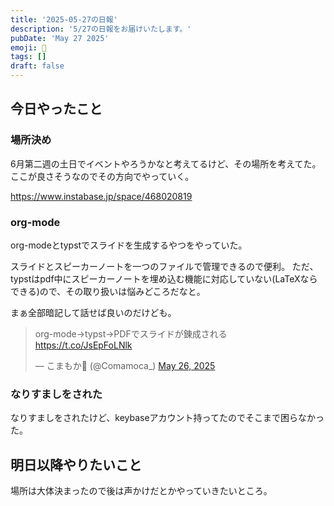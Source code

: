 ```yaml
---
title: '2025-05-27の日報'
description: '5/27の日報をお届けいたします。'
pubDate: 'May 27 2025'
emoji: 🦊
tags: []
draft: false
---
```


## 今日やったこと

### 場所決め

6月第二週の土日でイベントやろうかなと考えてるけど、その場所を考えてた。
ここが良さそうなのでその方向でやっていく。

https://www.instabase.jp/space/468020819

### org-mode

org-modeとtypstでスライドを生成するやつをやっていた。

スライドとスピーカーノートを一つのファイルで管理できるので便利。
ただ、typstはpdf中にスピーカーノートを埋め込む機能に対応していない(LaTeXならできる)ので、その取り扱いは悩みどころだなと。

まぁ全部暗記して話せば良いのだけども。

<blockquote class="twitter-tweet"><p lang="ja" dir="ltr">org-mode-&gt;typst-&gt;PDFでスライドが錬成される <a href="https://t.co/JsEpFoLNlk">https://t.co/JsEpFoLNlk</a></p>&mdash; こまもか🦊 (@Comamoca_) <a href="https://twitter.com/Comamoca_/status/1927060427931812311?ref_src=twsrc%5Etfw">May 26, 2025</a></blockquote> <script async src="https://platform.twitter.com/widgets.js" charset="utf-8"></script>

### なりすましをされた

なりすましをされたけど、keybaseアカウント持ってたのでそこまで困らなかった。

## 明日以降やりたいこと

場所は大体決まったので後は声かけだとかやっていきたいところ。

